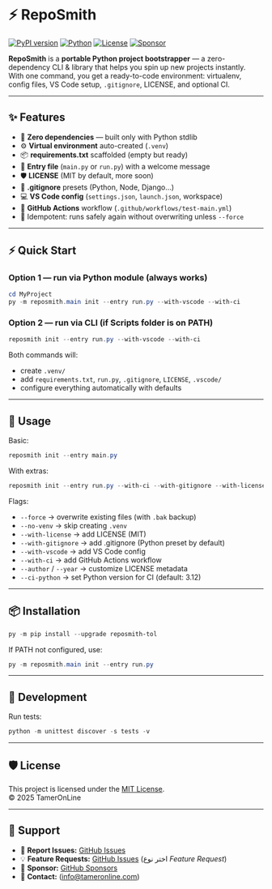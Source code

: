 # ⚡ RepoSmith 

[![PyPI version](https://img.shields.io/pypi/v/reposmith-tol?style=flat-square)](https://pypi.org/project/reposmith-tol/)
[![Python](https://img.shields.io/badge/python-3.12+-blue.svg?style=flat-square)](https://www.python.org/downloads/)
[![License](https://img.shields.io/badge/license-MIT-green.svg?style=flat-square)](https://github.com/liebemama/RepoSmith/blob/main/LICENSE)
[![Sponsor](https://img.shields.io/badge/Sponsor-💖-pink?style=flat-square)](https://github.com/sponsors/liebemama)


**RepoSmith** is a **portable Python project bootstrapper** — a zero-dependency CLI & library that helps you spin up new projects instantly.  
With one command, you get a ready-to-code environment: virtualenv, config files, VS Code setup, `.gitignore`, LICENSE, and optional CI.

---

## ✨ Features
- 🚀 **Zero dependencies** — built only with Python stdlib
- ⚙️ **Virtual environment** auto-created (`.venv`)
- 📦 **requirements.txt** scaffolded (empty but ready)
- 📝 **Entry file** (`main.py` or `run.py`) with a welcome message
- 🛡 **LICENSE** (MIT by default, more soon)
- 🙈 **.gitignore** presets (Python, Node, Django…)
- 💻 **VS Code config** (`settings.json`, `launch.json`, workspace)
- 🔄 **GitHub Actions** workflow (`.github/workflows/test-main.yml`)
- 🔧 Idempotent: runs safely again without overwriting unless `--force`

---

## ⚡ Quick Start

### Option 1 — run via Python module (always works)
```powershell
cd MyProject
py -m reposmith.main init --entry run.py --with-vscode --with-ci
```

### Option 2 — run via CLI (if Scripts folder is on PATH)
```powershell
reposmith init --entry run.py --with-vscode --with-ci
```

Both commands will:
- create `.venv/`
- add `requirements.txt`, `run.py`, `.gitignore`, `LICENSE`, `.vscode/`
- configure everything automatically with defaults

---

## 🚀 Usage

Basic:
```powershell
reposmith init --entry main.py
```

With extras:
```powershell
reposmith init --entry run.py --with-ci --with-gitignore --with-license --with-vscode --author "YourName"
```

Flags:
- `--force` → overwrite existing files (with `.bak` backup)
- `--no-venv` → skip creating `.venv`
- `--with-license` → add LICENSE (MIT)
- `--with-gitignore` → add .gitignore (Python preset by default)
- `--with-vscode` → add VS Code config
- `--with-ci` → add GitHub Actions workflow
- `--author` / `--year` → customize LICENSE metadata
- `--ci-python` → set Python version for CI (default: 3.12)

---

## 📦 Installation
```powershell
py -m pip install --upgrade reposmith-tol
```

If PATH not configured, use:
```powershell
py -m reposmith.main init --entry run.py
```

---

## 🧪 Development
Run tests:
```powershell
python -m unittest discover -s tests -v
```

---

## 🛡 License
This project is licensed under the [MIT License](https://github.com/liebemama/RepoSmith/blob/main/LICENSE).  
© 2025 TamerOnLine

---

## 💬 Support

- 🐛 **Report Issues:** [GitHub Issues](https://github.com/liebemama/RepoSmith/issues)  
- 💡 **Feature Requests:** [GitHub Issues](https://github.com/liebemama/RepoSmith/issues) (اختر نوع *Feature Request*)  
- 💖 **Sponsor:** [GitHub Sponsors](https://github.com/sponsors/liebemama)  
- 📧 **Contact:** (info@tameronline.com)
